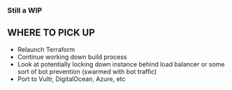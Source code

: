 ### Still a WIP

## WHERE TO PICK UP
- Relaunch Terraform
- Continue working down build process
- Look at potentially locking down instance behind load balancer or some sort of bot prevention (swarmed with bot traffic)
- Port to Vultr, DigitalOcean, Azure, etc